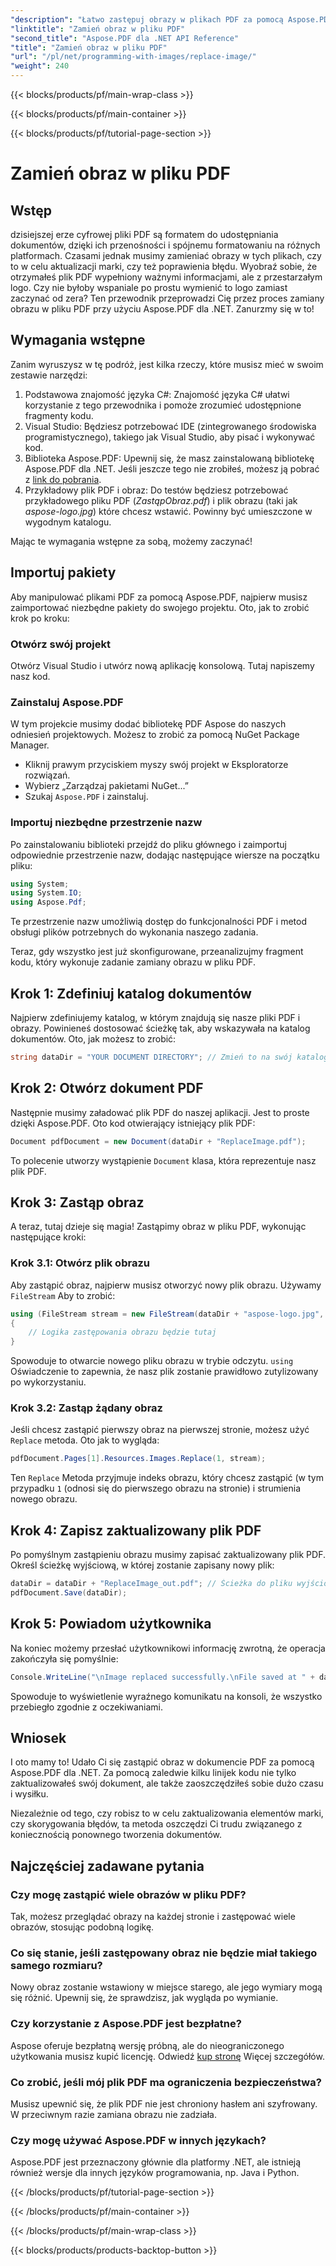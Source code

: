 ```yaml
---
"description": "Łatwo zastępuj obrazy w plikach PDF za pomocą Aspose.PDF dla .NET. Postępuj zgodnie z tym przewodnikiem, aby uzyskać instrukcje krok po kroku i udoskonalić swoje umiejętności zarządzania plikami PDF."
"linktitle": "Zamień obraz w pliku PDF"
"second_title": "Aspose.PDF dla .NET API Reference"
"title": "Zamień obraz w pliku PDF"
"url": "/pl/net/programming-with-images/replace-image/"
"weight": 240
---
```


{{< blocks/products/pf/main-wrap-class >}}

{{< blocks/products/pf/main-container >}}

{{< blocks/products/pf/tutorial-page-section >}}

# Zamień obraz w pliku PDF

## Wstęp

dzisiejszej erze cyfrowej pliki PDF są formatem do udostępniania dokumentów, dzięki ich przenośności i spójnemu formatowaniu na różnych platformach. Czasami jednak musimy zamieniać obrazy w tych plikach, czy to w celu aktualizacji marki, czy też poprawienia błędu. Wyobraź sobie, że otrzymałeś plik PDF wypełniony ważnymi informacjami, ale z przestarzałym logo. Czy nie byłoby wspaniale po prostu wymienić to logo zamiast zaczynać od zera? Ten przewodnik przeprowadzi Cię przez proces zamiany obrazu w pliku PDF przy użyciu Aspose.PDF dla .NET. Zanurzmy się w to!

## Wymagania wstępne

Zanim wyruszysz w tę podróż, jest kilka rzeczy, które musisz mieć w swoim zestawie narzędzi:

1. Podstawowa znajomość języka C#: Znajomość języka C# ułatwi korzystanie z tego przewodnika i pomoże zrozumieć udostępnione fragmenty kodu.
2. Visual Studio: Będziesz potrzebować IDE (zintegrowanego środowiska programistycznego), takiego jak Visual Studio, aby pisać i wykonywać kod.
3. Biblioteka Aspose.PDF: Upewnij się, że masz zainstalowaną bibliotekę Aspose.PDF dla .NET. Jeśli jeszcze tego nie zrobiłeś, możesz ją pobrać z [link do pobrania](https://releases.aspose.com/pdf/net/).
4. Przykładowy plik PDF i obraz: Do testów będziesz potrzebować przykładowego pliku PDF (*ZastąpObraz.pdf*) i plik obrazu (taki jak *aspose-logo.jpg*) które chcesz wstawić. Powinny być umieszczone w wygodnym katalogu.

Mając te wymagania wstępne za sobą, możemy zaczynać! 

## Importuj pakiety

Aby manipulować plikami PDF za pomocą Aspose.PDF, najpierw musisz zaimportować niezbędne pakiety do swojego projektu. Oto, jak to zrobić krok po kroku:

### Otwórz swój projekt

Otwórz Visual Studio i utwórz nową aplikację konsolową. Tutaj napiszemy nasz kod.

### Zainstaluj Aspose.PDF

W tym projekcie musimy dodać bibliotekę PDF Aspose do naszych odniesień projektowych. Możesz to zrobić za pomocą NuGet Package Manager. 

- Kliknij prawym przyciskiem myszy swój projekt w Eksploratorze rozwiązań.
- Wybierz „Zarządzaj pakietami NuGet...”
- Szukaj `Aspose.PDF` i zainstaluj.

### Importuj niezbędne przestrzenie nazw 

Po zainstalowaniu biblioteki przejdź do pliku głównego i zaimportuj odpowiednie przestrzenie nazw, dodając następujące wiersze na początku pliku:

```csharp
using System;
using System.IO;
using Aspose.Pdf;
```

Te przestrzenie nazw umożliwią dostęp do funkcjonalności PDF i metod obsługi plików potrzebnych do wykonania naszego zadania.

Teraz, gdy wszystko jest już skonfigurowane, przeanalizujmy fragment kodu, który wykonuje zadanie zamiany obrazu w pliku PDF. 

## Krok 1: Zdefiniuj katalog dokumentów

Najpierw zdefiniujemy katalog, w którym znajdują się nasze pliki PDF i obrazy. Powinieneś dostosować ścieżkę tak, aby wskazywała na katalog dokumentów. Oto, jak możesz to zrobić:

```csharp
string dataDir = "YOUR DOCUMENT DIRECTORY"; // Zmień to na swój katalog
```

## Krok 2: Otwórz dokument PDF

Następnie musimy załadować plik PDF do naszej aplikacji. Jest to proste dzięki Aspose.PDF. Oto kod otwierający istniejący plik PDF:

```csharp
Document pdfDocument = new Document(dataDir + "ReplaceImage.pdf");
```

To polecenie utworzy wystąpienie `Document` klasa, która reprezentuje nasz plik PDF.

## Krok 3: Zastąp obraz

A teraz, tutaj dzieje się magia! Zastąpimy obraz w pliku PDF, wykonując następujące kroki:

### Krok 3.1: Otwórz plik obrazu

Aby zastąpić obraz, najpierw musisz otworzyć nowy plik obrazu. Używamy `FileStream` Aby to zrobić:

```csharp
using (FileStream stream = new FileStream(dataDir + "aspose-logo.jpg", FileMode.Open))
{
    // Logika zastępowania obrazu będzie tutaj
}
```

Spowoduje to otwarcie nowego pliku obrazu w trybie odczytu. `using` Oświadczenie to zapewnia, że nasz plik zostanie prawidłowo zutylizowany po wykorzystaniu.

### Krok 3.2: Zastąp żądany obraz

Jeśli chcesz zastąpić pierwszy obraz na pierwszej stronie, możesz użyć `Replace` metoda. Oto jak to wygląda:

```csharp
pdfDocument.Pages[1].Resources.Images.Replace(1, stream);
```

Ten `Replace` Metoda przyjmuje indeks obrazu, który chcesz zastąpić (w tym przypadku `1` (odnosi się do pierwszego obrazu na stronie) i strumienia nowego obrazu.

## Krok 4: Zapisz zaktualizowany plik PDF

Po pomyślnym zastąpieniu obrazu musimy zapisać zaktualizowany plik PDF. Określ ścieżkę wyjściową, w której zostanie zapisany nowy plik:

```csharp
dataDir = dataDir + "ReplaceImage_out.pdf"; // Ścieżka do pliku wyjściowego
pdfDocument.Save(dataDir);
```

## Krok 5: Powiadom użytkownika

Na koniec możemy przesłać użytkownikowi informację zwrotną, że operacja zakończyła się pomyślnie:

```csharp
Console.WriteLine("\nImage replaced successfully.\nFile saved at " + dataDir);
```

Spowoduje to wyświetlenie wyraźnego komunikatu na konsoli, że wszystko przebiegło zgodnie z oczekiwaniami.

## Wniosek

I oto mamy to! Udało Ci się zastąpić obraz w dokumencie PDF za pomocą Aspose.PDF dla .NET. Za pomocą zaledwie kilku linijek kodu nie tylko zaktualizowałeś swój dokument, ale także zaoszczędziłeś sobie dużo czasu i wysiłku. 

Niezależnie od tego, czy robisz to w celu zaktualizowania elementów marki, czy skorygowania błędów, ta metoda oszczędzi Ci trudu związanego z koniecznością ponownego tworzenia dokumentów.

## Najczęściej zadawane pytania

### Czy mogę zastąpić wiele obrazów w pliku PDF?
Tak, możesz przeglądać obrazy na każdej stronie i zastępować wiele obrazów, stosując podobną logikę.

### Co się stanie, jeśli zastępowany obraz nie będzie miał takiego samego rozmiaru?
Nowy obraz zostanie wstawiony w miejsce starego, ale jego wymiary mogą się różnić. Upewnij się, że sprawdzisz, jak wygląda po wymianie.

### Czy korzystanie z Aspose.PDF jest bezpłatne?
Aspose oferuje bezpłatną wersję próbną, ale do nieograniczonego użytkowania musisz kupić licencję. Odwiedź [kup stronę](https://purchase.aspose.com/buy) Więcej szczegółów.

### Co zrobić, jeśli mój plik PDF ma ograniczenia bezpieczeństwa?
Musisz upewnić się, że plik PDF nie jest chroniony hasłem ani szyfrowany. W przeciwnym razie zamiana obrazu nie zadziała.

### Czy mogę używać Aspose.PDF w innych językach?
Aspose.PDF jest przeznaczony głównie dla platformy .NET, ale istnieją również wersje dla innych języków programowania, np. Java i Python.

{{< /blocks/products/pf/tutorial-page-section >}}

{{< /blocks/products/pf/main-container >}}

{{< /blocks/products/pf/main-wrap-class >}}

{{< blocks/products/products-backtop-button >}}